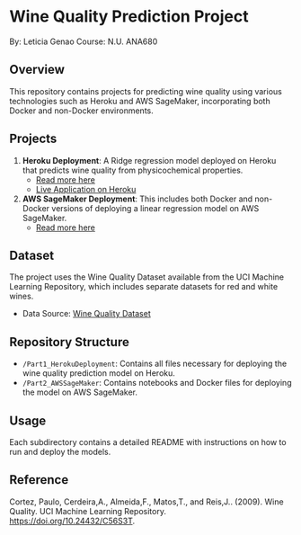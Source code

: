 # Wine Quality Prediction Project
By: Leticia Genao
Course: N.U. ANA680

## Overview
This repository contains projects for predicting wine quality using various technologies such as Heroku and AWS SageMaker, incorporating both Docker and non-Docker environments.

## Projects
1. **Heroku Deployment**: A Ridge regression model deployed on Heroku that predicts wine quality from physicochemical properties.
   - [Read more here](./Part1_HerokuDeployment/README.md)
   - [Live Application on Heroku](https://winequalityapp-d6fc38e6a369.herokuapp.com/)
2. **AWS SageMaker Deployment**: This includes both Docker and non-Docker versions of deploying a linear regression model on AWS SageMaker.
   - [Read more here](./Part2_AWSSageMaker/README.md)

## Dataset
The project uses the Wine Quality Dataset available from the UCI Machine Learning Repository, which includes separate datasets for red and white wines.
- Data Source: [Wine Quality Dataset](https://archive.ics.uci.edu/ml/datasets/wine+quality)

## Repository Structure
- `/Part1_HerokuDeployment`: Contains all files necessary for deploying the wine quality prediction model on Heroku.
- `/Part2_AWSSageMaker`: Contains notebooks and Docker files for deploying the model on AWS SageMaker.

## Usage
Each subdirectory contains a detailed README with instructions on how to run and deploy the models.


## Reference
Cortez, Paulo, Cerdeira,A., Almeida,F., Matos,T., and Reis,J.. (2009). Wine Quality. UCI Machine Learning Repository. https://doi.org/10.24432/C56S3T.